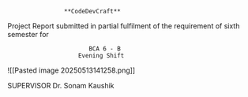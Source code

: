 				    **CodeDevCraft**

Project Report submitted in partial fulfilment of the requirement of sixth semester for
    
                           BCA 6 - B
                        Evening Shift
                        

 ![[Pasted image 20250513141258.png]]

SUPERVISOR
Dr. Sonam Kaushik
